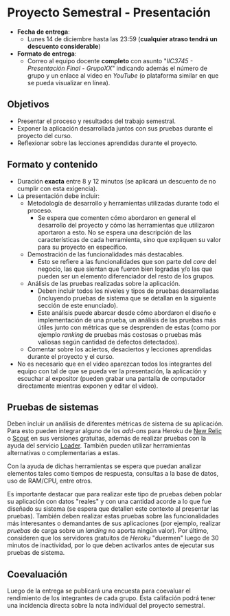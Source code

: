 # Proyecto Semestral - Presentación

* **Fecha de entrega**:
    * Lunes 14 de diciembre hasta las 23:59 (**cualquier atraso tendrá un descuento considerable**)
* **Formato de entrega**:
    * Correo al equipo docente **completo** con asunto "_IIC3745 - Presentación Final - GrupoXX_" indicando además el número de grupo y un enlace al video en _YouTube_ (o plataforma similar en que se pueda visualizar en línea).

## Objetivos

* Presentar el proceso y resultados del trabajo semestral.
* Exponer la aplicación desarrollada juntos con sus pruebas durante el proyecto del curso.
* Reflexionar sobre las lecciones aprendidas durante el proyecto.

## Formato y contenido

* Duración **exacta** entre 8 y 12 minutos (se aplicará un descuento de no cumplir con esta exigencia).
* La presentación debe incluir:
  * Metodología de desarrollo y herramientas utilizadas durante todo el proceso.
    * Se espera que comenten cómo abordaron en general el desarrollo del proyecto y cómo las herramientas que utilizaron aportaron a esto. No se espera una descripción de las características de cada herramienta, sino que expliquen su valor para su proyecto en específico.
  * Demostración de las funcionalidades más destacables.
    * Esto se refiere a las funcionalidades que son parte del _core_ del negocio, las que sientan que fueron bien logradas y/o las que pueden ser un elemento diferenciador del resto de los grupos.
  * Análisis de las pruebas realizadas sobre la aplicación.
    * Deben incluir todos los niveles y tipos de pruebas desarrolladas (incluyendo pruebas de sistema que se detallan en la siguiente sección de este enunciado).
    * Este análisis puede abarcar desde cómo abordaron el diseño e implementación de una prueba, un análisis de las pruebas más útiles junto con métricas que se desprenden de estas (como por ejemplo _ranking_ de pruebas más costosas o pruebas más valiosas según cantidad de defectos detectados).
  * Comentar sobre los aciertos, desaciertos y lecciones aprendidas durante el proyecto y el curso.
* No es necesario que en el video aparezcan todos los integrantes del equipo con tal de que se pueda ver la presentación, la aplicación y escuchar al expositor (pueden grabar una pantalla de computador directamente mientras exponen y editar el video).

## Pruebas de sistemas

Deben incluir un análisis de diferentes métricas de sistema de su aplicación. Para esto pueden integrar alguno de los _add-ons_ para Heroku de [New Relic](https://elements.heroku.com/addons/newrelic) o [Scout](https://elements.heroku.com/addons/scout) en sus versiones gratuitas, además de realizar pruebas con la ayuda del servicio [Loader](https://loader.io/). También pueden utilizar herramientas alternativas o complementarias a estas.

Con la ayuda de dichas herramientas se espera que puedan analizar elementos tales como tiempos de respuesta, consultas a la base de datos, uso de RAM/CPU, entre otros.

Es importante destacar que para realizar este tipo de pruebas deben poblar su aplicación con datos "reales" y con una cantidad acorde a lo que fue diseñado su sistema (se espera que detallen este contexto al presentar las pruebas). También deben realizar estas pruebas sobre las funcionalidades más interesantes o demandantes de sus aplicaciones (por ejemplo, realizar _pruebas_ de carga sobre un _landing_ no aporta ningún valor). Por último, consideren que los servidores gratuitos de _Heroku_ "duermen" luego de 30 minutos de inactividad, por lo que deben activarlos antes de ejecutar sus pruebas de sistema.

## Coevaluación

Luego de la entrega se publicará una encuesta para coevaluar el rendimiento de los integrantes de cada grupo. Esta califación podrá tener una incidencia directa sobre la nota individual del proyecto semestral.
